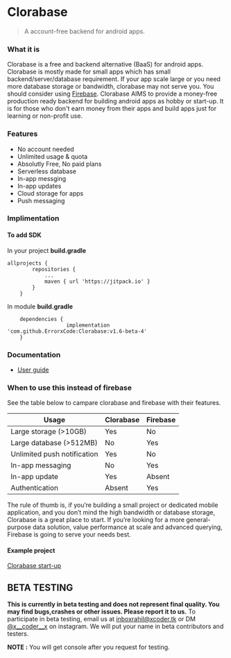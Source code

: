 # Clorabase
> A account-free backend for android apps.



### What it is
Clorabase is a free and backend alternative (BaaS) for android apps. Clorabase is mostly made for small apps which has small backend/server/database requirement. If your app scale large or you need more database storage or bandwidth, clorabase may not serve you. You should consider using [Firebase](https://firebase.google.com). Clorabase AIMS to provide a money-free production ready backend for building android apps as hobby or start-up. It is for those who don't earn money from their apps and build apps just for learning or non-profit use.

### Features
- No account needed
- Unlimited usage & quota
- Absolutly Free, No paid plans
- Serverless database
- In-app messging
- In-app updates
- Cloud storage for apps
- Push messaging


### Implimentation
#### To add SDK
In your project **build.gradle**
```
allprojects {
		repositories {
			...
			maven { url 'https://jitpack.io' }
		}
	}
```
In module **build.gradle**
```
	dependencies {
	               implementation 'com.github.ErrorxCode:Clorabase:v1.6-beta-4'
	}
```

### Documentation
- [User guide](https://docs.clorabase.tk)

### When to use this instead of firebase
See the table below to campare clorabase and firebase with their features.

| Usage                     | Clorabase | Firebase |
| -----------               |-----------|----------|
| Large storage (>10GB)       | Yes       | No      |
| Large database (>512MB)         | No        | Yes      |
| Unlimited push notification| Yes        | No      |
| In-app messaging         | No        | Yes      |
| In-app update             | Yes        | Absent   |
| Authentication             | Absent | Yes|

The rule of thumb is, if you’re building a small project or dedicated mobile application, and you don’t mind the high bandwidth or database storage, Clorabase is a great place to start. If you’re looking for a more general-purpose data solution, value performance at scale and advanced querying, Firebase is going to serve your needs best.

#### Example project
[Clorabase start-up]()

## BETA TESTING
**This is currently in beta testing and does not represent final quality. You may find bugs,crashes or other issues. Please report it to us.**
To participate in beta testing, email us at [inboxrahil@xcoder.tk]() or DM [@x__coder__x](https://www.instagram.com/x__coder__x/) on instagram.
We will put your name in beta contributors and testers.

**NOTE :** You will get console after you request for testing.
